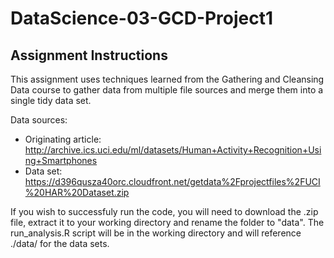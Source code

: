 # DataScience-03-GCD-Project1

## Assignment Instructions

This assignment uses techniques learned from the Gathering and Cleansing Data course to gather data from multiple file sources and merge them into a single tidy data set. 

Data sources: 
* Originating article: http://archive.ics.uci.edu/ml/datasets/Human+Activity+Recognition+Using+Smartphones 
* Data set: https://d396qusza40orc.cloudfront.net/getdata%2Fprojectfiles%2FUCI%20HAR%20Dataset.zip 

If you wish to successfuly run the code, you will need to download the .zip file, extract it to your working directory and rename the folder to "data". The run_analysis.R script will be in the working directory and will reference ./data/ for the data sets. 
